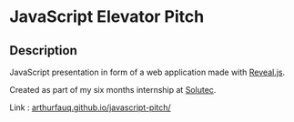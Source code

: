 # JavaScript Elevator Pitch

## Description

JavaScript presentation in form of a web application made with [Reveal.js](https://github.com/hakimel/reveal.js).

Created as part of my six months internship at [Solutec](http://www.solutec.fr/fr/).

Link : [arthurfauq.github.io/javascript-pitch/](http://arthurfauq.github.io/javascript-pitch/)
